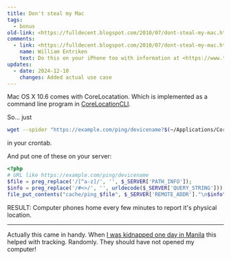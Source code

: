 ```yaml
---
title: Don't steal my Mac
tags: 
  - bonus 
old-link: <https://fulldecent.blogspot.com/2010/07/dont-steal-my-mac.html>
comments:
  - link: <https://fulldecent.blogspot.com/2010/07/dont-steal-my-mac.html#comment-4794529858096537754>
    name: William Entriken
    text: Do this on your iPhone too with information at <https://www.tralfamadore.com/2008/08/location-tracking-using-relocatable.html>
updates:
  - date: 2024-12-10
    changes: Added actual use case
---
```


Mac OS X 10.6 comes with CoreLocatation. Which is implemented as a command line program in [CoreLocationCLI](https://github.com/fulldecent/corelocationcli).

So... just

```sh
wget --spider "https://example.com/ping/devicename?$(~/Applications/CoreLocationCLI -once)" 2> /dev/null
```

in your crontab.

And put one of these on your server:

```php
<?php
# URL like https://example.com/ping/devicename
$file = preg_replace('/[^a-z]/', '', $_SERVER['PATH_INFO']);
$info = preg_replace('/#<>/', '', urldecode($_SERVER['QUERY_STRING']));
file_put_contents("cache/ping_$file", $_SERVER['REMOTE_ADDR']."\n$info\n");
```

RESULT: Computer phones home every few minutes to report it's physical location.

---

Actually this came in handy. When [I was kidnapped one day in Manila](https://fulldecent.blogspot.com/2017/08/i-was-kidnapped-in-manila-and-lived-to.html) this helped with tracking. Randomly. They should have not opened my computer!
